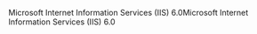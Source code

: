 <span data-ttu-id="f6e75-101">Microsoft Internet Information Services (IIS) 6.0</span><span class="sxs-lookup"><span data-stu-id="f6e75-101">Microsoft Internet Information Services (IIS) 6.0</span></span>